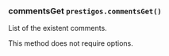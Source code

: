 <h3 id="commentsGet">commentsGet
  <code>prestigos.commentsGet()</code>
</h3>

List of the existent comments.

This method does not require options.

